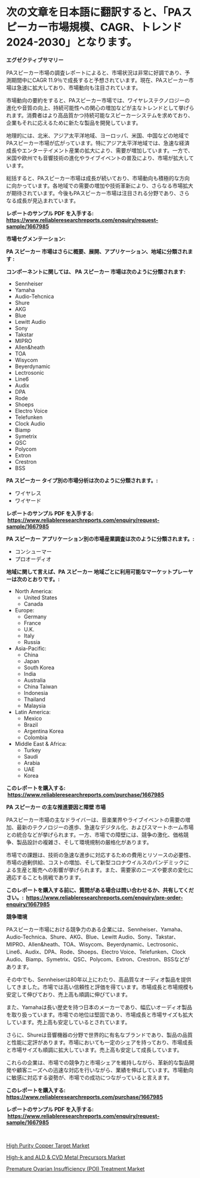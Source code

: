 <p><h1>次の文章を日本語に翻訳すると、「PAスピーカー市場規模、CAGR、トレンド2024-2030」となります。</h1></p><p><strong>エグゼクティブサマリー</strong></p>
<p><p>PAスピーカー市場の調査レポートによると、市場状況は非常に好調であり、予測期間中にCAGR 11.9％で成長すると予想されています。現在、PAスピーカー市場は急速に拡大しており、市場動向も注目されています。</p><p>市場動向の要約をすると、PAスピーカー市場では、ワイヤレステクノロジーの進化や音質の向上、持続可能性への関心の増加などが主なトレンドとして挙げられます。消費者はより高品質かつ持続可能なスピーカーシステムを求めており、企業もそれに応えるために新たな製品を開発しています。</p><p>地理的には、北米、アジア太平洋地域、ヨーロッパ、米国、中国などの地域でPAスピーカー市場が広がっています。特にアジア太平洋地域では、急速な経済成長やエンターテイメント産業の拡大により、需要が増加しています。一方で、米国や欧州でも音響技術の進化やライブイベントの普及により、市場が拡大しています。</p><p>総括すると、PAスピーカー市場は成長が続いており、市場動向も積極的な方向に向かっています。各地域での需要の増加や技術革新により、さらなる市場拡大が期待されています。今後もPAスピーカー市場は注目される分野であり、さらなる成長が見込まれています。</p></p>
<p><strong>レポートのサンプル PDF を入手する: <a href="https://www.reliableresearchreports.com/enquiry/request-sample/1667985">https://www.reliableresearchreports.com/enquiry/request-sample/1667985</a></strong></p>
<p><strong>市場セグメンテーション:</strong></p>
<p><strong> PA スピーカー 市場はさらに概要、展開、アプリケーション、地域に分類されます :</strong></p>
<p><strong>コンポーネントに関しては、 PA スピーカー 市場は次のように分類されます: &nbsp;</strong></p>
<p><ul><li>Sennheiser</li><li>Yamaha</li><li>Audio-Tehcnica</li><li>Shure</li><li>AKG</li><li>Blue</li><li>Lewitt Audio</li><li>Sony</li><li>Takstar</li><li>MIPRO</li><li>Allen&heath</li><li>TOA</li><li>Wisycom</li><li>Beyerdynamic</li><li>Lectrosonic</li><li>Line6</li><li>Audix</li><li>DPA</li><li>Rode</li><li>Shoeps</li><li>Electro Voice</li><li>Telefunken</li><li>Clock Audio</li><li>Biamp</li><li>Symetrix</li><li>QSC</li><li>Polycom</li><li>Extron</li><li>Crestron</li><li>BSS</li></ul></p>
<p><strong> PA スピーカー タイプ別の市場分析は次のように分類されます。:</strong></p>
<p><ul><li>ワイヤレス</li><li>ワイヤード</li></ul></p>
<p><strong>レポートのサンプル PDF を入手する: &nbsp;<a href="https://www.reliableresearchreports.com/enquiry/request-sample/1667985">https://www.reliableresearchreports.com/enquiry/request-sample/1667985</a></strong></p>
<p><strong> PA スピーカー アプリケーション別の市場産業調査は次のように分類されます。:</strong></p>
<p><ul><li>コンシューマー</li><li>プロオーディオ</li></ul></p>
<p><strong>地域に関して言えば、PA スピーカー 地域ごとに利用可能なマーケットプレーヤーは次のとおりです。:</strong></p>
<p><ul>
    <li>
        North America:
        <ul>
            <li>United States</li>
            <li>Canada</li>
        </ul>
    </li>
    <li>
        Europe:
        <ul>
            <li>Germany</li>
            <li>France</li>
            <li>U.K.</li>
            <li>Italy</li>
            <li>Russia</li>
        </ul>
    </li>
    <li>
        Asia-Pacific:
        <ul>
            <li>China</li>
            <li>Japan</li>
            <li>South Korea</li>
            <li>India</li>
            <li>Australia</li>
            <li>China Taiwan</li>
            <li>Indonesia</li>
            <li>Thailand</li>
            <li>Malaysia</li>
        </ul>
    </li>
    <li>
        Latin America:
        <ul>
            <li>Mexico</li>
            <li>Brazil</li>
            <li>Argentina Korea</li>
            <li>Colombia</li>
        </ul>
    </li>
    <li>
        Middle East & Africa:
        <ul>
            <li>Turkey</li>
            <li>Saudi</li>
            <li>Arabia</li>
            <li>UAE</li>
            <li>Korea</li>
        </ul>
    </li>
    </ul></p>
<p><strong>このレポートを購入する: &nbsp;<a href="https://www.reliableresearchreports.com/purchase/1667985">https://www.reliableresearchreports.com/purchase/1667985</a></strong></p>
<p><strong>PA スピーカー の主な推進要因と障壁 市場</strong></p>
<p><p>PAスピーカー市場の主なドライバーは、音楽業界やライブイベントの需要の増加、最新のテクノロジーの進歩、急速なデジタル化、およびスマートホーム市場との統合などが挙げられます。一方、市場での障壁には、競争の激化、価格競争、製品設計の複雑さ、そして環境規制の厳格化があります。</p><p>市場での課題は、技術の急速な進歩に対応するための費用とリソースの必要性、市場の過剰供給、コストの増加、そして新型コロナウイルスのパンデミックによる生産と販売への影響が挙げられます。また、需要家のニーズや要求の変化に適応することも挑戦であります。</p></p>
<p><strong>このレポートを購入する前に、質問がある場合は問い合わせるか、共有してください。:&nbsp; <a href="https://www.reliableresearchreports.com/enquiry/pre-order-enquiry/1667985">https://www.reliableresearchreports.com/enquiry/pre-order-enquiry/1667985</a></strong></p>
<p><strong>競争環境</strong></p>
<p><p>PAスピーカー市場における競争力のある企業には、Sennheiser、Yamaha、Audio-Technica、Shure、AKG、Blue、Lewitt Audio、Sony、Takstar、MIPRO、Allen&heath、TOA、Wisycom、Beyerdynamic、Lectrosonic、Line6、Audix、DPA、Rode、Shoeps、Electro Voice、Telefunken、Clock Audio、Biamp、Symetrix、QSC、Polycom、Extron、Crestron、BSSなどがあります。</p><p>その中でも、Sennheiserは80年以上にわたり、高品質なオーディオ製品を提供してきました。市場では高い信頼性と評価を得ています。市場成長と市場規模も安定して伸びており、売上高も順調に伸びています。</p><p>また、Yamahaは長い歴史を持つ日本のメーカーであり、幅広いオーディオ製品を取り扱っています。市場での地位は堅固であり、市場成長と市場サイズも拡大しています。売上高も安定しているとされています。</p><p>さらに、Shureは音響機器の分野で世界的に有名なブランドであり、製品の品質と性能に定評があります。市場においても一定のシェアを持っており、市場成長と市場サイズも順調に拡大しています。売上高も安定して成長しています。</p><p>これらの企業は、市場での競争力と市場シェアを維持しながら、革新的な製品開発や顧客ニーズへの迅速な対応を行いながら、業績を伸ばしています。市場動向に敏感に対応する姿勢が、市場での成功につながっていると言えます。</p></p>
<p><strong>このレポートを購入する: &nbsp; <a href="https://www.reliableresearchreports.com/purchase/1667985">https://www.reliableresearchreports.com/purchase/1667985</a></strong></p>
<p><strong>レポートのサンプル PDF を入手する: &nbsp;<a href="https://www.reliableresearchreports.com/enquiry/request-sample/1667985">https://www.reliableresearchreports.com/enquiry/request-sample/1667985</a></strong><strong></strong></p>
<p>&nbsp;</p>
<p><p><a href="https://www.linkedin.com/pulse/high-purity-copper-target-market-research-report-key-successful-ula0e?trackingId=7ZT07uAMgf9sWrrIjmZQRw%3D%3D">High Purity Copper Target Market</a></p><p><a href="https://www.linkedin.com/pulse/high-k-ald-amp-cvd-metal-precursors-market-research-report-row7e?trackingId=5QARsspQHQdAdF5IZIXJrQ%3D%3D">High-k and ALD & CVD Metal Precursors Market</a></p><p><a href="https://www.linkedin.com/pulse/premature-ovarian-insufficiency-poi-treatment-market-analysis-no1ye?trackingId=afGS0C9DniCCqNBg2uHrDw%3D%3D">Premature Ovarian Insufficiency (POI) Treatment Market</a></p></p>